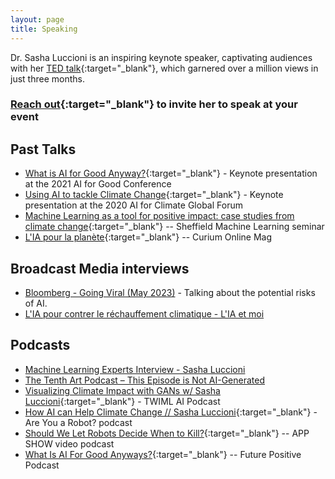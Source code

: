 ```yaml
---
layout: page
title: Speaking
---
```


Dr. Sasha Luccioni is an inspiring keynote speaker, captivating audiences with her [TED talk](https://www.ted.com/talks/sasha_luccioni_ai_is_dangerous_but_not_for_the_reasons_you_think){:target="_blank"}, which garnered over a million views in just three months.

### [Reach out](mailto:sasha.luccioni@huggingface.co){:target="_blank"} to invite her to speak at your event 


## Past Talks
* [What is AI for Good Anyway?](https://www.youtube.com/watch?v=hewMMpo3mK0){:target="_blank"} - Keynote presentation at the 2021 AI for Good Conference
* [Using AI to tackle Climate Change](https://www.youtube.com/watch?v=4l0z_lNSnes){:target="_blank"} - Keynote presentation at the 2020 AI for Climate Global Forum
* [Machine Learning as a tool for positive impact: case studies from climate change](https://www.youtube.com/watch?v=LaJ5FIOCpBY){:target="_blank"} -- Sheffield Machine Learning seminar
* [L'IA pour la planète](https://youtu.be/XI0MgNjUwDA){:target="_blank"} -- Curium Online Mag

## Broadcast Media interviews
* [Bloomberg - Going Viral (May 2023)](https://www.youtube.com/watch?v=V4WlPZLqQq4) - Talking about the potential risks of AI.
* [L'IA pour contrer le réchauffement climatique - L'IA et moi](https://www.youtube.com/watch?v=TmdS2JFJ9zg&pp=ygUOc2FzaGEgbHVjY2lvbmk%3D)

## Podcasts
* [Machine Learning Experts Interview - Sasha Luccioni](https://youtu.be/AQRkcMr0Zk0)
* [The Tenth Art Podcast – This Episode is Not AI-Generated](https://www.youtube.com/watch?v=Q8FL1I-O7u8&pp=ygUOc2FzaGEgbHVjY2lvbmk%3D)
* [Visualizing Climate Impact with GANs w/ Sasha Luccioni](https://twimlai.com/visualizing-climate-impact-with-gans-w-sasha-luccioni/){:target="_blank"} - TWIML AI Podcast
* [How AI can Help Climate Change // Sasha Luccioni](https://anchor.fm/are-you-a-robot/episodes/S4E2-How-AI-can-Help-Climate-Change--Sasha-Luccioni-eqea8j){:target="_blank"} - Are You a Robot? podcast
* [Should We Let Robots Decide When to Kill?](https://getconnectedmedia.com/app-show-video-podcast-should-we-let-robots-decide-when-to-kill/){:target="_blank"} -- APP SHOW video podcast
* [What Is AI For Good Anyways?](https://shows.acast.com/not_going_back_to_normal/episodes/what-is-ai-for-good-anyways){:target="_blank"} -- Future Positive Podcast
